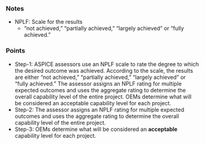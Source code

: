 
### Notes
* NPLF: Scale for the results
  * “not achieved,” “partially achieved,” “largely achieved” or “fully achieved.”

### Points
* Step-1: ASPICE assessors use an NPLF scale to rate the degree to which the desired outcome was achieved. According to the scale, the results are either “not achieved,” “partially achieved,” “largely achieved” or “fully achieved.” The assessor assigns an NPLF rating for multiple expected outcomes and uses the aggregate rating to determine the overall capability level of the entire project. OEMs determine what will be considered an acceptable capability level for each project.
* Step-2: The assessor assigns an NPLF rating for multiple expected outcomes and uses the aggregate rating to determine the overall capability level of the entire project.
* Step-3: OEMs determine what will be considered an **acceptable** capability level for each project.
